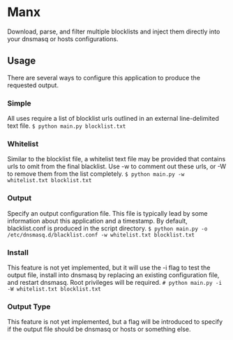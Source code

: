 # Manx
Download, parse, and filter multiple blocklists and inject them directly into your dnsmasq or hosts configurations.
## Usage
There are several ways to configure this application to produce the requested output.
### Simple
All uses require a list of blocklist urls outlined in an external line-delimited text file.
```$ python main.py blocklist.txt```
### Whitelist
Similar to the blocklist file, a whitelist text file may be provided that contains urls to omit from the final blacklist. Use -w to comment out these urls, or -W to remove them from the list completely.
```$ python main.py -w whitelist.txt blocklist.txt```
### Output
Specify an output configuration file. This file is typically lead by some information about this application and a timestamp. By default, blacklist.conf is produced in the script directory.
```$ python main.py -o /etc/dnsmasq.d/blacklist.conf -w whitelist.txt blocklist.txt```
### Install
This feature is not yet implemented, but it will use the -i flag to test the output file, install into dnsmasq by replacing an existing configuration file, and restart dnsmasq. Root privileges will be required.
```# python main.py -i -W whitelist.txt blocklist.txt```
### Output Type
This feature is not yet implemented, but a flag will be introduced to specify if the output file should be dnsmasq or hosts or something else.